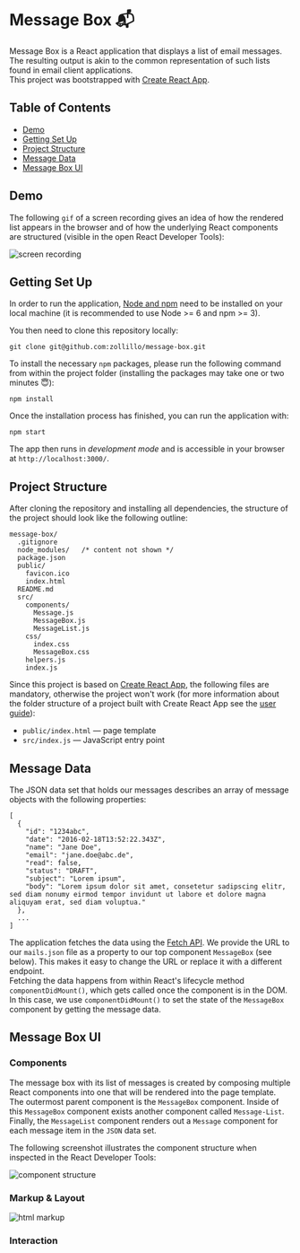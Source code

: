 # Message Box 📬

Message Box is a React application that displays a list of email messages. The resulting output is akin to the common representation of such lists found in email client applications.  
This project was bootstrapped with [Create React App](https://github.com/facebookincubator/create-react-app).


## Table of Contents

* [Demo](#demo)  
* [Getting Set Up](#getting-set-up)
* [Project Structure](#project-structure)
* [Message Data](#message-data)
* [Message Box UI](#message-box-ui)


## Demo

The following `gif` of a screen recording gives an idea of how the rendered list appears in the browser and of how the underlying React components are structured (visible in the open React Developer Tools):  

![screen recording ](https://dl.dropboxusercontent.com/u/19257460/message-box/message-unread.gif)


## Getting Set Up

In order to run the application, [Node and npm](https://docs.npmjs.com/getting-started/installing-node) need to be installed on your local machine (it is recommended to use Node >= 6 and npm >= 3).  

You then need to clone this repository locally:
```
git clone git@github.com:zollillo/message-box.git
```  

To install the necessary `npm` packages, please run the following command from within the project folder (installing the packages may take one or two minutes 😇):
```
npm install
```  

Once the installation process has finished, you can run the application with:
```
npm start
```  

The app then runs in _development mode_ and is accessible in your browser at  `http://localhost:3000/`.  


## Project Structure

After cloning the repository and installing all dependencies, the structure of the project should look like the following outline:  

```
message-box/
  .gitignore
  node_modules/   /* content not shown */
  package.json
  public/
    favicon.ico
    index.html
  README.md
  src/
    components/
      Message.js
      MessageBox.js
      MessageList.js
    css/
      index.css
      MessageBox.css
    helpers.js
    index.js
```  

Since this project is based on [Create React App](https://github.com/facebookincubator/create-react-app), the following files are  mandatory, otherwise the project won't work (for more information about the  folder structure of a project built with Create React App see the [user guide](https://github.com/facebookincubator/create-react-app/blob/master/packages/react-scripts/template/README.md#folder-structure)):  
* `public/index.html` &mdash; page template
* `src/index.js` &mdash; JavaScript entry point  


## Message Data

The JSON data set that holds our messages describes an array of message objects with the following properties:  

```
[
  {
    "id": "1234abc",
    "date": "2016-02-18T13:52:22.343Z",
    "name": "Jane Doe",
    "email": "jane.doe@abc.de",
    "read": false,
    "status": "DRAFT",
    "subject": "Lorem ipsum",
    "body": "Lorem ipsum dolor sit amet, consetetur sadipscing elitr, sed diam nonumy eirmod tempor invidunt ut labore et dolore magna aliquyam erat, sed diam voluptua."
  },
  ...
]
```

The application fetches the data using the [Fetch API](https://developer.mozilla.org/en-US/docs/Web/API/Fetch_API). We provide the URL to our `mails.json` file as a property to our top component `MessageBox` (see below). This makes it easy to change the URL or replace it with a different endpoint.  
Fetching the data happens from within React's lifecycle method `componentDidMount()`, which gets called once the component is in the DOM. In this case, we use `componentDidMount()` to set the state of the `MessageBox` component by getting the message data.  


## Message Box UI

### Components
The message box with its list of messages is created by composing multiple React components into one that will be rendered into the page template. The outermost parent component is the `MessageBox` component. Inside of this `MessageBox` component exists another component called `Message-List`. Finally, the `MessageList` component renders out a `Message` component for each message item in the `JSON` data set.  

The following screenshot illustrates the component structure when inspected in the React Developer Tools:  

![component structure](https://dl.dropboxusercontent.com/u/19257460/message-box/mb-component-structure.png "Component structure in react dev tools")  

### Markup & Layout
![html markup](https://dl.dropboxusercontent.com/u/19257460/message-box/mb-html-structure.png "HTML markup in dev tools")  


### Interaction
